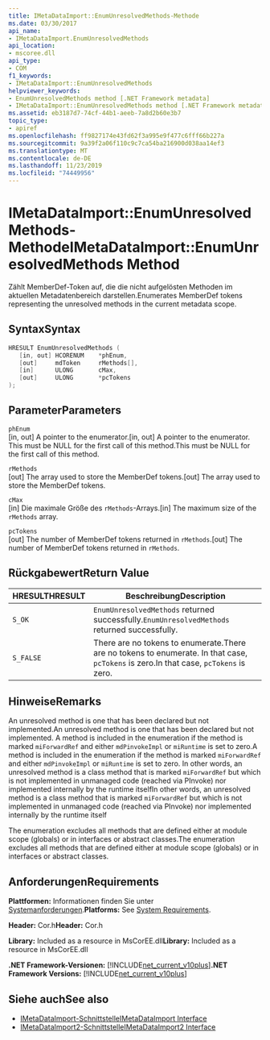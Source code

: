```yaml
---
title: IMetaDataImport::EnumUnresolvedMethods-Methode
ms.date: 03/30/2017
api_name:
- IMetaDataImport.EnumUnresolvedMethods
api_location:
- mscoree.dll
api_type:
- COM
f1_keywords:
- IMetaDataImport::EnumUnresolvedMethods
helpviewer_keywords:
- EnumUnresolvedMethods method [.NET Framework metadata]
- IMetaDataImport::EnumUnresolvedMethods method [.NET Framework metadata]
ms.assetid: eb3187d7-74cf-44b1-aeeb-7a8d2b60e3b7
topic_type:
- apiref
ms.openlocfilehash: ff9827174e43fd62f3a995e9f477c6fff66b227a
ms.sourcegitcommit: 9a39f2a06f110c9c7ca54ba216900d038aa14ef3
ms.translationtype: MT
ms.contentlocale: de-DE
ms.lasthandoff: 11/23/2019
ms.locfileid: "74449956"
---
```

# <a name="imetadataimportenumunresolvedmethods-method"></a><span data-ttu-id="f0804-102">IMetaDataImport::EnumUnresolvedMethods-Methode</span><span class="sxs-lookup"><span data-stu-id="f0804-102">IMetaDataImport::EnumUnresolvedMethods Method</span></span>
<span data-ttu-id="f0804-103">Zählt MemberDef-Token auf, die die nicht aufgelösten Methoden im aktuellen Metadatenbereich darstellen.</span><span class="sxs-lookup"><span data-stu-id="f0804-103">Enumerates MemberDef tokens representing the unresolved methods in the current metadata scope.</span></span>  
  
## <a name="syntax"></a><span data-ttu-id="f0804-104">Syntax</span><span class="sxs-lookup"><span data-stu-id="f0804-104">Syntax</span></span>  
  
```cpp  
HRESULT EnumUnresolvedMethods (  
   [in, out] HCORENUM    *phEnum,  
   [out]     mdToken     rMethods[],  
   [in]      ULONG       cMax,  
   [out]     ULONG       *pcTokens  
);  
```  
  
## <a name="parameters"></a><span data-ttu-id="f0804-105">Parameter</span><span class="sxs-lookup"><span data-stu-id="f0804-105">Parameters</span></span>  
 `phEnum`  
 <span data-ttu-id="f0804-106">[in, out] A pointer to the enumerator.</span><span class="sxs-lookup"><span data-stu-id="f0804-106">[in, out] A pointer to the enumerator.</span></span> <span data-ttu-id="f0804-107">This must be NULL for the first call of this method.</span><span class="sxs-lookup"><span data-stu-id="f0804-107">This must be NULL for the first call of this method.</span></span>  
  
 `rMethods`  
 <span data-ttu-id="f0804-108">[out] The array used to store the MemberDef tokens.</span><span class="sxs-lookup"><span data-stu-id="f0804-108">[out] The array used to store the MemberDef tokens.</span></span>  
  
 `cMax`  
 <span data-ttu-id="f0804-109">[in] Die maximale Größe des `rMethods`-Arrays.</span><span class="sxs-lookup"><span data-stu-id="f0804-109">[in] The maximum size of the `rMethods` array.</span></span>  
  
 `pcTokens`  
 <span data-ttu-id="f0804-110">[out] The number of MemberDef tokens returned in `rMethods`.</span><span class="sxs-lookup"><span data-stu-id="f0804-110">[out] The number of MemberDef tokens returned in `rMethods`.</span></span>  
  
## <a name="return-value"></a><span data-ttu-id="f0804-111">Rückgabewert</span><span class="sxs-lookup"><span data-stu-id="f0804-111">Return Value</span></span>  
  
|<span data-ttu-id="f0804-112">HRESULT</span><span class="sxs-lookup"><span data-stu-id="f0804-112">HRESULT</span></span>|<span data-ttu-id="f0804-113">Beschreibung</span><span class="sxs-lookup"><span data-stu-id="f0804-113">Description</span></span>|  
|-------------|-----------------|  
|`S_OK`|<span data-ttu-id="f0804-114">`EnumUnresolvedMethods` returned successfully.</span><span class="sxs-lookup"><span data-stu-id="f0804-114">`EnumUnresolvedMethods` returned successfully.</span></span>|  
|`S_FALSE`|<span data-ttu-id="f0804-115">There are no tokens to enumerate.</span><span class="sxs-lookup"><span data-stu-id="f0804-115">There are no tokens to enumerate.</span></span> <span data-ttu-id="f0804-116">In that case, `pcTokens` is zero.</span><span class="sxs-lookup"><span data-stu-id="f0804-116">In that case, `pcTokens` is zero.</span></span>|  
  
## <a name="remarks"></a><span data-ttu-id="f0804-117">Hinweise</span><span class="sxs-lookup"><span data-stu-id="f0804-117">Remarks</span></span>  
 <span data-ttu-id="f0804-118">An unresolved method is one that has been declared but not implemented.</span><span class="sxs-lookup"><span data-stu-id="f0804-118">An unresolved method is one that has been declared but not implemented.</span></span> <span data-ttu-id="f0804-119">A method is included in the enumeration if the method is marked `miForwardRef` and either `mdPinvokeImpl` or `miRuntime` is set to zero.</span><span class="sxs-lookup"><span data-stu-id="f0804-119">A method is included in the enumeration if the method is marked `miForwardRef` and either `mdPinvokeImpl` or `miRuntime` is set to zero.</span></span> <span data-ttu-id="f0804-120">In other words, an unresolved method is a class method that is marked `miForwardRef` but which is not implemented in unmanaged code (reached via PInvoke) nor implemented internally by the runtime itself</span><span class="sxs-lookup"><span data-stu-id="f0804-120">In other words, an unresolved method is a class method that is marked `miForwardRef` but which is not implemented in unmanaged code (reached via PInvoke) nor implemented internally by the runtime itself</span></span>  
  
 <span data-ttu-id="f0804-121">The enumeration excludes all methods that are defined either at module scope (globals) or in interfaces or abstract classes.</span><span class="sxs-lookup"><span data-stu-id="f0804-121">The enumeration excludes all methods that are defined either at module scope (globals) or in interfaces or abstract classes.</span></span>  
  
## <a name="requirements"></a><span data-ttu-id="f0804-122">Anforderungen</span><span class="sxs-lookup"><span data-stu-id="f0804-122">Requirements</span></span>  
 <span data-ttu-id="f0804-123">**Plattformen:** Informationen finden Sie unter [Systemanforderungen](../../../../docs/framework/get-started/system-requirements.md).</span><span class="sxs-lookup"><span data-stu-id="f0804-123">**Platforms:** See [System Requirements](../../../../docs/framework/get-started/system-requirements.md).</span></span>  
  
 <span data-ttu-id="f0804-124">**Header:** Cor.h</span><span class="sxs-lookup"><span data-stu-id="f0804-124">**Header:** Cor.h</span></span>  
  
 <span data-ttu-id="f0804-125">**Library:** Included as a resource in MsCorEE.dll</span><span class="sxs-lookup"><span data-stu-id="f0804-125">**Library:** Included as a resource in MsCorEE.dll</span></span>  
  
 <span data-ttu-id="f0804-126">**.NET Framework-Versionen:** [!INCLUDE[net_current_v10plus](../../../../includes/net-current-v10plus-md.md)]</span><span class="sxs-lookup"><span data-stu-id="f0804-126">**.NET Framework Versions:** [!INCLUDE[net_current_v10plus](../../../../includes/net-current-v10plus-md.md)]</span></span>  
  
## <a name="see-also"></a><span data-ttu-id="f0804-127">Siehe auch</span><span class="sxs-lookup"><span data-stu-id="f0804-127">See also</span></span>

- [<span data-ttu-id="f0804-128">IMetaDataImport-Schnittstelle</span><span class="sxs-lookup"><span data-stu-id="f0804-128">IMetaDataImport Interface</span></span>](../../../../docs/framework/unmanaged-api/metadata/imetadataimport-interface.md)
- [<span data-ttu-id="f0804-129">IMetaDataImport2-Schnittstelle</span><span class="sxs-lookup"><span data-stu-id="f0804-129">IMetaDataImport2 Interface</span></span>](../../../../docs/framework/unmanaged-api/metadata/imetadataimport2-interface.md)
